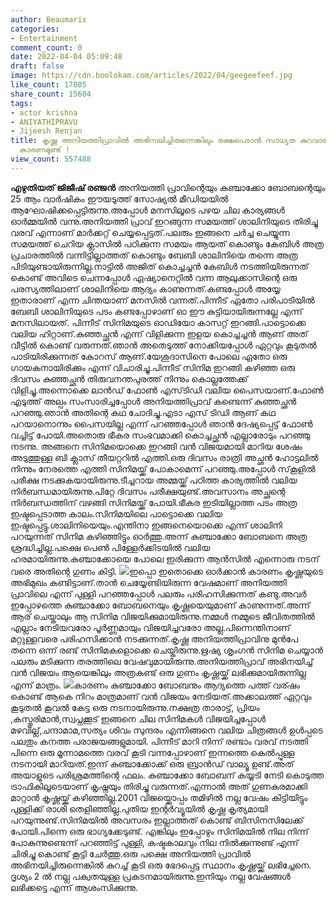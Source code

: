 ```yaml
---
author: Beaumaris
categories:
- Entertainment
comment_count: 0
date: 2022-04-04 05:09:48
draft: false
image: https://cdn.boolokam.com/articles/2022/04/geegeefeef.jpg
like_count: 17005
share_count: 15604
tags:
- actor krishna
- ANIYATHIPRAVU
- Jijeesh Renjan
title: കൃഷ്ണ അനിയത്തിപ്രാവിൽ അഭിനയിച്ചിരുന്നെങ്കിലും രക്ഷപെടാൻ സാധ്യത കുറവായിരുന്നു,
  കാരണമുണ്ട് !
view_count: 557488
---
```


**എഴുതിയത് ജിജീഷ് രഞ്ജൻ** അനിയത്തി പ്രാവിന്റെയും കുഞ്ചാക്കോ ബോബന്റെയും 25 ആം വാർഷികം ഈയടുത്ത് സോഷ്യൽ മീഡിയയിൽ ആഘോഷിക്കപ്പെട്ടിരുന്നു.അപ്പോൾ മനസിലൂടെ പഴയ ചില കാര്യങ്ങൾ ഓർമ്മയിൽ വന്നു.അനിയത്തി പ്രാവ് ഇറങ്ങുന്ന സമയത്ത് ശാലിനിയുടെ തിരിച്ചു വരവ് എന്നാണ് മാർക്കറ്റ് ചെയ്യപ്പെട്ടത്.പലരും ഇങ്ങനെ ചർച്ച ചെയ്യുന്ന സമയത്ത് ചെറിയ ക്ലാസിൽ പഠിക്കുന്ന സമയം ആയത് കൊണ്ടും കേബിൾ അത്ര പ്രചാരത്തിൽ വന്നിട്ടില്ലാത്തത് കൊണ്ടും ബേബി ശാലിനിയെ തന്നെ അത്ര പിടിയുണ്ടായിരുന്നില്ല.നാട്ടിൽ അജിത് കൊച്ചച്ചൻ കേബിൾ നടത്തിയിരുന്നത് കൊണ്ട് അവിടെ ചെന്നപ്പോൾ ഏഷ്യാനെറ്റിൽ വന്ന ആലുക്കാസിന്റെ ഒരു പരസ്യത്തിലാണ് ശാലിനിയെ ആദ്യം കാണുന്നത്.കണ്ടപ്പോൾ അയ്യേ ഇതാരാണ് എന്ന ചിന്തയാണ് മനസിൽ വന്നത്.പിന്നീട് ഏതോ പരിപാടിയിൽ ബേബി ശാലിനിയുടെ പടം കണ്ടപ്പോഴാണ് ഓ ഈ കുട്ടിയായിരുന്നല്ലേ എന്ന് മനസിലായത്. പിന്നീട് സിനിമയുടെ ഓഡിയോ കാസറ്റ് ഇറങ്ങി.പാട്ടൊക്കെ വലിയ ഹിറ്റാണ്.കുഞ്ഞച്ഛൻ എന്ന് വിളിക്കുന്ന ഇളയ കൊച്ചച്ചൻ ആണ് അത് വീട്ടിൽ കൊണ്ട് വരുന്നത്.ഞാൻ അതെടുത്ത് നോക്കിയപ്പോൾ ഏറ്റവും കൂടുതൽ പാടിയിരിക്കുന്നത് കോറസ് ആണ്.യേശുദാസിനെ പോലെ ഏതോ ഒരു ഗായകനായിരിക്കും എന്ന് വിചാരിച്ചു.പിന്നീട് സിനിമ ഇറങ്ങി കഴിഞ്ഞ ഒരു ദിവസം കുഞ്ഞച്ഛൻ തിരുവനന്തപുരത്ത് നിന്നും കൊല്ലത്തേക്ക് വിളിച്ചു.അന്നൊക്കെ ലാൻഡ് ഫോൺ എസ്‌ടിഡി വലിയ പൈസയാണ്.ഫോൺ എടുത്ത് അല്പം സംസാരിച്ചപ്പോൾ അനിയത്തിപ്രാവ് കണ്ടെന്ന് കുഞ്ഞച്ഛൻ പറഞ്ഞു.ഞാൻ അതിന്റെ കഥ ചോദിച്ചു.എടാ എസ് ടിഡി ആണ് കഥ പറയാനൊന്നും പൈസയില്ല എന്ന് പറഞ്ഞപ്പോൾ ഞാൻ ദേഷ്യപ്പെട്ട് ഫോൺ വച്ചിട്ട് പോയി.അതൊരു ഭീകര സംഭവമാക്കി കൊച്ചച്ഛൻ എല്ലാരോടും പറഞ്ഞു നടന്നു. അങ്ങനെ സിനിമയൊക്കെ ഇറങ്ങി വൻ വിജയമായി മാറിയ ശേഷം അടുത്തുള്ള ബി ക്ലാസ് തീയറ്ററിൽ എത്തി.ഒരു ദിവസം രാത്രി അച്ഛൻ ഹോട്ടലിൽ നിന്നും നേരത്തെ എത്തി സിനിമയ്ക്ക് പോകാമെന്ന് പറഞ്ഞു.അപ്പോൾ സ്‌കൂളിൽ പരീക്ഷ നടക്കുകയായിരുന്നു.ടീച്ചറായ അമ്മയ്ക്ക് പഠിത്ത കാര്യത്തിൽ വലിയ നിർബന്ധമായിരുന്നു.പിറ്റേ ദിവസം പരീക്ഷയുണ്ട്.അവസാനം അച്ഛന്റെ നിർബന്ധത്തിന് വഴങ്ങി സിനിമയ്ക്ക് പോയി.ഭീകര ഇടിയില്ലാത്ത പടം അത്ര ഇഷ്ടപ്പെടാത്ത കാലം.സിനിമയിലെ പാട്ടൊക്കെ വലിയ ഇഷ്ടപ്പെട്ടു.ശാലിനിയെയും.എന്തിനാ ഇങ്ങനെയൊക്കെ എന്ന് ശാലിനി പറയുന്നത് സിനിമ കഴിഞ്ഞിട്ടും ഓർത്തു.അന്ന് കുഞ്ചാക്കോ ബോബനെ അത്ര ശ്രദ്ധിച്ചില്ല.പക്ഷെ പെൺ പിള്ളേർക്കിടയിൽ വലിയ ഹരമായിരുന്നു.കുഞ്ചാക്കോയെ പോലെ ഇരിക്കുന്ന ആൻസിൽ എന്നൊരു നടന് വരെ അതിന്റെ ഗുണം കിട്ടി. ![](https://cdn.boolokam.com/articles/2022/04/geegeefeef.jpg)ഇപ്പൊ ഇതൊക്കെ ഓർക്കാൻ കാരണം കൃഷ്ണയുടെ അഭിമുഖം കണ്ടിട്ടാണ്.താൻ ചെയ്യേണ്ടിയിരുന്ന വേഷമാണ് അനിയത്തി പ്രാവിലെ എന്ന് പുള്ളി പറഞ്ഞപ്പോൾ പലരും പരിഹസിക്കുന്നത് കണ്ടു.അവർ ഇപ്പോഴത്തെ കുഞ്ചാക്കോ ബോബനെയും കൃഷ്ണയെയുമാണ് കാണുന്നത്.അന്ന് ആര് ചെയ്താലും ആ സിനിമ വിജയിക്കുമായിരുന്നു.നമ്മൾ നമ്മുടെ ജീവിതത്തിൽ എല്ലാം നേടിയവരോ പൂർണ്ണമായും വിജയിച്ചവരോ അല്ല.പിന്നെന്തിനാണ് മറ്റുള്ളവരെ പരിഹസിക്കാൻ നടക്കുന്നത്.കൃഷ്ണ അനിയത്തിപ്രാവിനു മുൻപേ തന്നെ ഒന്ന് രണ്ട് സിനിമകളൊക്കെ ചെയ്തിരുന്നു.ഋഷ്യ ശൃംഗൻ സിനിമ ചെയ്യാൻ പലരും മടിക്കുന്ന തരത്തിലെ വേഷവുമായിരുന്നു.അനിയത്തിപ്രാവ് അഭിനയിച്ച് വൻ വിജയം ആയെങ്കിലും അത്രകണ്ട് ഒരു ഗുണം കൃഷ്ണയ്ക്ക് ലഭിക്കുമായിരുന്നില്ല എന്ന് മാത്രം. ![](https://cdn.boolokam.com/articles/2022/04/dwdwdwdd.jpg)കാരണം കുഞ്ചാക്കോ ബോബനും ആദ്യത്തെ പത്ത് വര്ഷം കൊണ്ട് ആകെ നിറം മാത്രമാണ് വൻ വിജയം നേടിയത്.അക്കാലത്ത് ഏറ്റവും കൂടുതൽ കൂവൽ കേട്ട ഒരു നടനായിരുന്നു.നക്ഷത്ര താരാട്ട്, പ്രിയം ,കസ്തൂരിമാൻ,സ്വപ്നക്കൂട് ഇങ്ങനെ ചില സിനിമകൾ വിജയിച്ചപ്പോൾ മഴവില്ല്,ചന്ദാമാമ,സത്യം ശിവം സുന്ദരം എന്നിങ്ങനെ വലിയ ചിത്രങ്ങൾ ഉൾപ്പടെ പലതും കനത്ത പരാജയങ്ങളുമായി. പിന്നീട് മാറി നിന്ന് രണ്ടാം വരവ് നടത്തി പിന്നെ ഒരു മൂന്നാമത്തെ വരവ് കൂടി വന്നപ്പോഴാണ് ഇന്നത്തെ കെൽപ്പുള്ള നടനായി മാറിയത്.ഇന്ന് കുഞ്ചാക്കോക്ക് ഒരു ബ്രാൻഡ് വാല്യൂ ഉണ്ട്.അത് അയാളുടെ പരിശ്രമത്തിന്റെ ഫലം. കുഞ്ചാക്കോ ബോബന് കയ്യടി നേടി കൊടുത്ത ട്രാഫികിലൂടെയാണ് കൃഷ്നയും തിരിച്ചു വരുന്നത്.എന്നാൽ അത് ഗുണകരമാക്കി മാറ്റാൻ കൃഷ്ണയ്ക്ക് കഴിഞ്ഞില്ല.2001 വിജയ്ക്കൊപ്പം തമിഴിൽ നല്ല വേഷം കിട്ടിയിട്ടും പുള്ളിക്ക് രാശി തെളിഞ്ഞില്ല.പുതിയ ഇന്റർവ്യൂയിൽ കൃഷ്ണ കൃത്യമായി പറയുന്നുണ്ട്.സിനിമയിൽ അവസരം ഇല്ലാത്തത് കൊണ്ട് ബിസിനസിലേക്ക് പോയി.പിന്നെ ഒരു ഭാഗ്യക്കേടുണ്ട്. എങ്കിലും ഇപ്പോഴും സിനിമയിൽ നില നിന്ന് പോകുന്നുണ്ടെന്ന് പറഞ്ഞിട്ട് പുള്ളി, കഷ്ടകാലവും നില നിൽക്കുന്നുണ്ട് എന്ന് ചിരിച്ചു കൊണ്ട് കൂട്ടി ചേർത്തു.ഒരു പക്ഷെ അനിയത്തി പ്രാവിൽ അഭിനയിച്ചിരുന്നെങ്കിൽ കുറച്ച് കൂടി ഒരു ഭേദപ്പെട്ട സ്ഥാനം കൃഷ്ണയ്ക്ക് ലഭിച്ചേനെ. ദൃശ്യം 2 ൽ നല്ല പക്വതയുള്ള പ്രകടനമായിരുന്നു.ഇനിയും നല്ല വേഷങ്ങൾ ലഭിക്കട്ടെ എന്ന് ആശംസിക്കുന്നു.